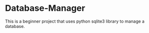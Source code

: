 # Database-Manager
This is a beginner project that uses python sqlite3 library to manage a database.
